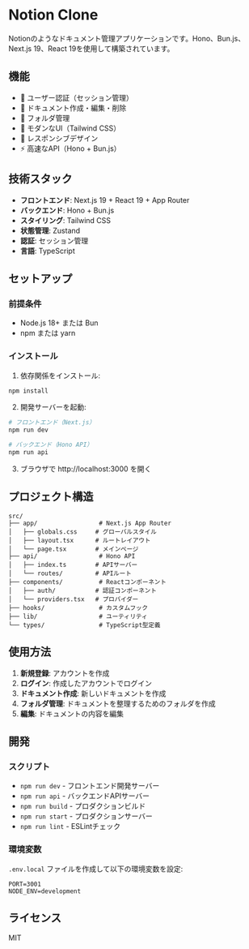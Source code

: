 # Notion Clone

Notionのようなドキュメント管理アプリケーションです。Hono、Bun.js、Next.js 19、React 19を使用して構築されています。

## 機能

- 🔐 ユーザー認証（セッション管理）
- 📄 ドキュメント作成・編集・削除
- 📁 フォルダ管理
- 🎨 モダンなUI（Tailwind CSS）
- 📱 レスポンシブデザイン
- ⚡ 高速なAPI（Hono + Bun.js）

## 技術スタック

- **フロントエンド**: Next.js 19 + React 19 + App Router
- **バックエンド**: Hono + Bun.js
- **スタイリング**: Tailwind CSS
- **状態管理**: Zustand
- **認証**: セッション管理
- **言語**: TypeScript

## セットアップ

### 前提条件

- Node.js 18+ または Bun
- npm または yarn

### インストール

1. 依存関係をインストール:
```bash
npm install
```

2. 開発サーバーを起動:
```bash
# フロントエンド（Next.js）
npm run dev

# バックエンド（Hono API）
npm run api
```

3. ブラウザで http://localhost:3000 を開く

## プロジェクト構造

```
src/
├── app/                 # Next.js App Router
│   ├── globals.css     # グローバルスタイル
│   ├── layout.tsx      # ルートレイアウト
│   └── page.tsx        # メインページ
├── api/                 # Hono API
│   ├── index.ts        # APIサーバー
│   └── routes/         # APIルート
├── components/          # Reactコンポーネント
│   ├── auth/           # 認証コンポーネント
│   └── providers.tsx   # プロバイダー
├── hooks/               # カスタムフック
├── lib/                 # ユーティリティ
└── types/               # TypeScript型定義
```

## 使用方法

1. **新規登録**: アカウントを作成
2. **ログイン**: 作成したアカウントでログイン
3. **ドキュメント作成**: 新しいドキュメントを作成
4. **フォルダ管理**: ドキュメントを整理するためのフォルダを作成
5. **編集**: ドキュメントの内容を編集

## 開発

### スクリプト

- `npm run dev` - フロントエンド開発サーバー
- `npm run api` - バックエンドAPIサーバー
- `npm run build` - プロダクションビルド
- `npm run start` - プロダクションサーバー
- `npm run lint` - ESLintチェック

### 環境変数

`.env.local` ファイルを作成して以下の環境変数を設定:

```env
PORT=3001
NODE_ENV=development
```

## ライセンス

MIT 